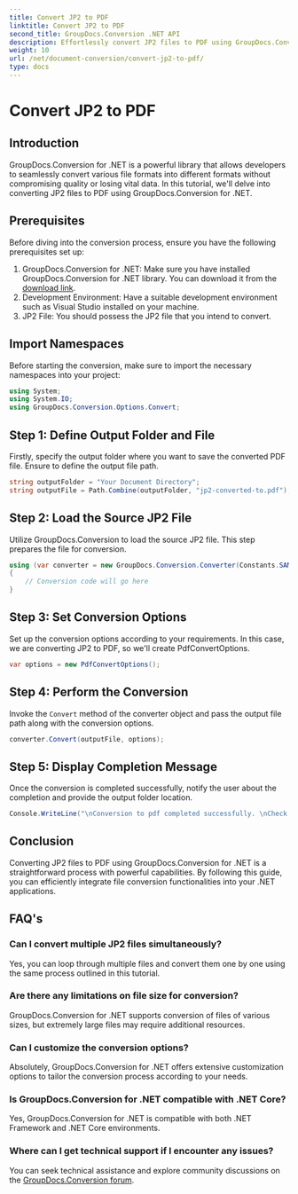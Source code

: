 ```yaml
---
title: Convert JP2 to PDF
linktitle: Convert JP2 to PDF
second_title: GroupDocs.Conversion .NET API
description: Effortlessly convert JP2 files to PDF using GroupDocs.Conversion for .NET. Follow our step-by-step guide for seamless integration.
weight: 10
url: /net/document-conversion/convert-jp2-to-pdf/
type: docs
---
```

# Convert JP2 to PDF

## Introduction
GroupDocs.Conversion for .NET is a powerful library that allows developers to seamlessly convert various file formats into different formats without compromising quality or losing vital data. In this tutorial, we'll delve into converting JP2 files to PDF using GroupDocs.Conversion for .NET. 
## Prerequisites
Before diving into the conversion process, ensure you have the following prerequisites set up:
1. GroupDocs.Conversion for .NET: Make sure you have installed GroupDocs.Conversion for .NET library. You can download it from the [download link](https://releases.groupdocs.com/conversion/net/).
2. Development Environment: Have a suitable development environment such as Visual Studio installed on your machine.
3. JP2 File: You should possess the JP2 file that you intend to convert.

## Import Namespaces
Before starting the conversion, make sure to import the necessary namespaces into your project:
```csharp
using System;
using System.IO;
using GroupDocs.Conversion.Options.Convert;
```

## Step 1: Define Output Folder and File
Firstly, specify the output folder where you want to save the converted PDF file. Ensure to define the output file path.
```csharp
string outputFolder = "Your Document Directory";
string outputFile = Path.Combine(outputFolder, "jp2-converted-to.pdf");
```
## Step 2: Load the Source JP2 File
Utilize GroupDocs.Conversion to load the source JP2 file. This step prepares the file for conversion.
```csharp
using (var converter = new GroupDocs.Conversion.Converter(Constants.SAMPLE_JP2))
{
    // Conversion code will go here
}
```
## Step 3: Set Conversion Options
Set up the conversion options according to your requirements. In this case, we are converting JP2 to PDF, so we'll create PdfConvertOptions.
```csharp
var options = new PdfConvertOptions();
```
## Step 4: Perform the Conversion
Invoke the `Convert` method of the converter object and pass the output file path along with the conversion options.
```csharp
converter.Convert(outputFile, options);
```
## Step 5: Display Completion Message
Once the conversion is completed successfully, notify the user about the completion and provide the output folder location.
```csharp
Console.WriteLine("\nConversion to pdf completed successfully. \nCheck output in {0}", outputFolder);
```

## Conclusion
Converting JP2 files to PDF using GroupDocs.Conversion for .NET is a straightforward process with powerful capabilities. By following this guide, you can efficiently integrate file conversion functionalities into your .NET applications.
## FAQ's
### Can I convert multiple JP2 files simultaneously?
Yes, you can loop through multiple files and convert them one by one using the same process outlined in this tutorial.
### Are there any limitations on file size for conversion?
GroupDocs.Conversion for .NET supports conversion of files of various sizes, but extremely large files may require additional resources.
### Can I customize the conversion options?
Absolutely, GroupDocs.Conversion for .NET offers extensive customization options to tailor the conversion process according to your needs.
### Is GroupDocs.Conversion for .NET compatible with .NET Core?
Yes, GroupDocs.Conversion for .NET is compatible with both .NET Framework and .NET Core environments.
### Where can I get technical support if I encounter any issues?
You can seek technical assistance and explore community discussions on the [GroupDocs.Conversion forum](https://forum.groupdocs.com/c/conversion/11).
